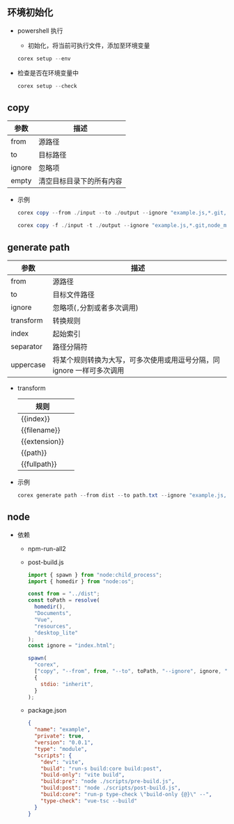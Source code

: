 ## 环境初始化

- powershell 执行

  - 初始化，将当前可执行文件，添加至环境变量

  ```powershell
  corex setup --env

  ```

- 检查是否在环境变量中

  ```powershell
  corex setup --check
  ```

## copy

| 参数   | 描述                     |
| ------ | ------------------------ |
| from   | 源路径                   |
| to     | 目标路径                 |
| ignore | 忽略项                   |
| empty  | 清空目标目录下的所有内容 |

- 示例

  ```powershell
  corex copy --from ./input --to ./output --ignore "example.js,*.git,node_modules"

  corex copy -f ./input -t ./output --ignore "example.js,*.git,node_modules"
  ```

## generate path

| 参数      | 描述                                                                   |
| --------- | ---------------------------------------------------------------------- |
| from      | 源路径                                                                 |
| to        | 目标文件路径                                                           |
| ignore    | 忽略项(`,`分割或者多次调用)                                            |
| transform | 转换规则                                                               |
| index     | 起始索引                                                               |
| separator | 路径分隔符                                                             |
| uppercase | 将某个规则转换为大写，可多次使用或用逗号分隔，同 ignore 一样可多次调用 |

- transform

  | 规则          |     |
  | ------------- | --- |
  | {{index}}     |     |
  | {{filename}}  |     |
  | {{extension}} |     |
  | {{path}}      |     |
  | {{fullpath}}  |     |

- 示例

  ```powershell
  corex generate path --from dist --to path.txt --ignore "example.js,*.git,node_modules" --index 1 --separator "\" --uppercase "extension" --transform '<include name="IDR_ITAB_{{extension}}_{{index}}" file="{{fullpath}}" type="BINDATA" />'
  ```

## node

- 依赖

  - npm-run-all2

  - post-build.js

    ```javascript
    import { spawn } from "node:child_process";
    import { homedir } from "node:os";

    const from = "../dist";
    const toPath = resolve(
      homedir(),
      "Documents",
      "Vue",
      "resources",
      "desktop_lite"
    );
    const ignore = "index.html";

    spawn(
      "corex",
      ["copy", "--from", from, "--to", toPath, "--ignore", ignore, "--empty"],
      {
        stdio: "inherit",
      }
    );
    ```

  - package.json

    ```json
    {
      "name": "example",
      "private": true,
      "version": "0.0.1",
      "type": "module",
      "scripts": {
        "dev": "vite",
        "build": "run-s build:core build:post",
        "build-only": "vite build",
        "build:pre": "node ./scripts/pre-build.js",
        "build:post": "node ./scripts/post-build.js",
        "build:core": "run-p type-check \"build-only {@}\" --",
        "type-check": "vue-tsc --build"
      }
    }
    ```
